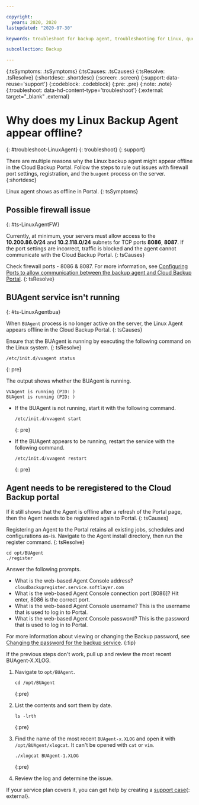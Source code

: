 ```yaml
---

copyright:
  years: 2020, 2020
lastupdated: "2020-07-30"

keywords: troubleshoot for backup agent, troubleshooting for Linux, question about backup agent, troubleshooting backup, backup agent offline

subcollection: Backup

---
```


{:tsSymptoms: .tsSymptoms}
{:tsCauses: .tsCauses}
{:tsResolve: .tsResolve}
{:shortdesc: .shortdesc}
{:screen: .screen}
{:support: data-reuse='support'}
{:codeblock: .codeblock}
{:pre: .pre}
{:note: .note}
{:troubleshoot: data-hd-content-type='troubleshoot'}
{:external: target="_blank" .external}

# Why does my Linux Backup Agent appear offline?
{: #troubleshoot-LinuxAgent}
{: troubleshoot}
{: support}

There are multiple reasons why the Linux backup agent might appear offline in the Cloud Backup Portal. Follow the steps to rule out issues with firewall port settings, registration, and the `buagent` process on the server.
{:shortdesc}

Linux agent shows as offline in Portal.
{: tsSymptoms}

## Possible firewall issue
{: #ts-LinuxAgentFW}

Currently, at minimum, your servers must allow access to the **10.200.86.0/24** and **10.2.118.0/24** subnets for TCP ports **8086**, **8087**. If the port settings are incorrect, traffic is blocked and the agent cannot communicate with the Cloud Backup Portal.
{: tsCauses}

Check firewall ports - 8086 & 8087. For more information, see [Configuring Ports to allow communication between the backup agent and Cloud Backup Portal](/docs/Backup?topic=Backup-portinfo).
{: tsResolve}

## BUAgent service isn't running
{: #ts-LinuxAgentbua}

When `BUAgent` process is no longer active on the server, the Linux Agent appears offline in the Cloud Backup Portal.
{: tsCauses}

Ensure that the BUAgent is running by executing the following command on the Linux system.
{: tsResolve}

```
/etc/init.d/vvagent status
```
{: pre}

The output shows whether the BUAgent is running.
```
VVAgent is running (PID: )
BUAgent is running (PID: )
```

* If the BUAgent is not running, start it with the following command.
  ```
  /etc/init.d/vvagent start
  ```
  {: pre}

* If the BUAgent appears to be running, restart the service with the following command.
  ```
  /etc/init.d/vvagent restart
  ```
  {: pre}

## Agent needs to be reregistered to the Cloud Backup portal

If it still shows that the Agent is offline after a refresh of the Portal page, then the Agent needs to be registered again to Portal.
{: tsCauses}

Registering an Agent to the Portal retains all existing jobs, schedules and configurations as-is. Navigate to the Agent install directory, then run the register command.
{: tsResolve}

```
cd opt/BUAgent
./register
```

Answer the following prompts.
* What is the web-based Agent Console address? `cloudbackupregister.service.softlayer.com`
* What is the web-based Agent Console connection port [8086]? Hit enter, 8086 is the correct port.
* What is the web-based Agent Console username? This is the username that is used to log in to Portal.
* What is the web-based Agent Console password? This is the password that is used to log in to Portal.

For more information about viewing or changing the Backup password, see [Changing the password for the backup service](/docs/Backup?topic=Backup-changePassword).
{:tip}

If the previous steps don't work, pull up and review the most recent BUAgent-X.XLOG.

1. Navigate to `opt/BUAgent`.
   ```
   cd /opt/BUAgent
   ```
   {:pre}

2.  List the contents and sort them by date.
    ```
    ls -lrth
    ```
    {:pre}

3. Find the name of the most recent `BUAgent-x.XLOG` and open it with `/opt/BUAgent/xlogcat`. It can't be opened with `cat` or `vim`.
   ```
   ./xlogcat BUAgent-1.XLOG
   ```
   {:pre}

4. Review the log and determine the issue.

If your service plan covers it, you can get help by creating a [support case](https://cloud.ibm.com/unifiedsupport/supportcenter){: external}.
